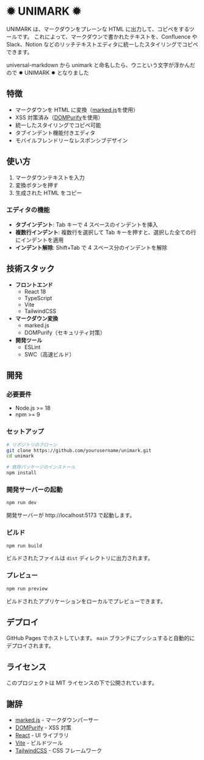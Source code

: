 # ✹ UNIMARK ✹

UNIMARK は、マークダウンをプレーンな HTML に出力して、コピペをするツールです。
これによって、マークダウンで書かれたテキストを、Confluence や Slack、Notion などのリッチテキストエディタに統一したスタイリングでコピペできます。

universal-markdown から unimark と命名したら、ウニという文字が浮かんだので ✹ UNIMARK ✹ となりました

## 特徴

- マークダウンを HTML に変換（[marked.js](https://marked.js.org/)を使用）
- XSS 対策済み（[DOMPurify](https://github.com/cure53/DOMPurify)を使用）
- 統一したスタイリングでコピペ可能
- タブインデント機能付きエディタ
- モバイルフレンドリーなレスポンシブデザイン

## 使い方

1. マークダウンテキストを入力
2. 変換ボタンを押す
3. 生成された HTML をコピー

### エディタの機能

- **タブインデント**: Tab キーで 4 スペースのインデントを挿入
- **複数行インデント**: 複数行を選択して Tab キーを押すと、選択した全ての行にインデントを適用
- **インデント解除**: Shift+Tab で 4 スペース分のインデントを解除

## 技術スタック

- **フロントエンド**
  - React 18
  - TypeScript
  - Vite
  - TailwindCSS
- **マークダウン変換**
  - marked.js
  - DOMPurify（セキュリティ対策）
- **開発ツール**
  - ESLint
  - SWC（高速ビルド）

## 開発

### 必要要件

- Node.js >= 18
- npm >= 9

### セットアップ

```bash
# リポジトリのクローン
git clone https://github.com/yourusername/unimark.git
cd unimark

# 依存パッケージのインストール
npm install
```

### 開発サーバーの起動

```bash
npm run dev
```

開発サーバーが http://localhost:5173 で起動します。

### ビルド

```bash
npm run build
```

ビルドされたファイルは `dist` ディレクトリに出力されます。

### プレビュー

```bash
npm run preview
```

ビルドされたアプリケーションをローカルでプレビューできます。

## デプロイ

GitHub Pages でホストしています。
`main` ブランチにプッシュすると自動的にデプロイされます。

## ライセンス

このプロジェクトは MIT ライセンスの下で公開されています。

## 謝辞

- [marked.js](https://marked.js.org/) - マークダウンパーサー
- [DOMPurify](https://github.com/cure53/DOMPurify) - XSS 対策
- [React](https://reactjs.org/) - UI ライブラリ
- [Vite](https://vitejs.dev/) - ビルドツール
- [TailwindCSS](https://tailwindcss.com/) - CSS フレームワーク

